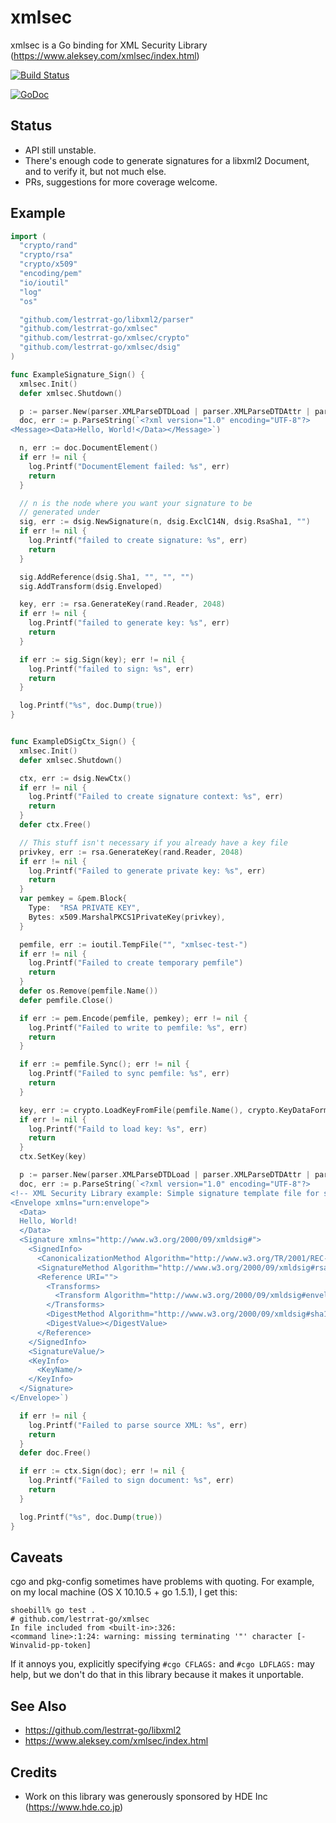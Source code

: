 # xmlsec

xmlsec is a Go binding for XML Security Library (https://www.aleksey.com/xmlsec/index.html)

[![Build Status](https://travis-ci.org/lestrrat-go/xmlsec.svg?branch=master)](https://travis-ci.org/lestrrat-go/xmlsec)

[![GoDoc](https://godoc.org/github.com/lestrrat-go/xmlsec?status.svg)](https://godoc.org/github.com/lestrrat-go/xmlsec)

## Status

* API still unstable.
* There's enough code to generate signatures for a libxml2 Document, and to verify it, but not much else.
* PRs, suggestions for more coverage welcome.

## Example

```go
import (
  "crypto/rand"
  "crypto/rsa"
  "crypto/x509"
  "encoding/pem"
  "io/ioutil"
  "log"
  "os"

  "github.com/lestrrat-go/libxml2/parser"
  "github.com/lestrrat-go/xmlsec"
  "github.com/lestrrat-go/xmlsec/crypto"
  "github.com/lestrrat-go/xmlsec/dsig"
)

func ExampleSignature_Sign() {
  xmlsec.Init()
  defer xmlsec.Shutdown()

  p := parser.New(parser.XMLParseDTDLoad | parser.XMLParseDTDAttr | parser.XMLParseNoEnt)
  doc, err := p.ParseString(`<?xml version="1.0" encoding="UTF-8"?>
<Message><Data>Hello, World!</Data></Message>`)

  n, err := doc.DocumentElement()
  if err != nil {
    log.Printf("DocumentElement failed: %s", err)
    return
  }

  // n is the node where you want your signature to be
  // generated under
  sig, err := dsig.NewSignature(n, dsig.ExclC14N, dsig.RsaSha1, "")
  if err != nil {
    log.Printf("failed to create signature: %s", err)
    return
  }

  sig.AddReference(dsig.Sha1, "", "", "")
  sig.AddTransform(dsig.Enveloped)

  key, err := rsa.GenerateKey(rand.Reader, 2048)
  if err != nil {
    log.Printf("failed to generate key: %s", err)
    return
  }

  if err := sig.Sign(key); err != nil {
    log.Printf("failed to sign: %s", err)
    return
  }

  log.Printf("%s", doc.Dump(true))
}


func ExampleDSigCtx_Sign() {
  xmlsec.Init()
  defer xmlsec.Shutdown()

  ctx, err := dsig.NewCtx()
  if err != nil {
    log.Printf("Failed to create signature context: %s", err)
    return
  }
  defer ctx.Free()

  // This stuff isn't necessary if you already have a key file
  privkey, err := rsa.GenerateKey(rand.Reader, 2048)
  if err != nil {
    log.Printf("Failed to generate private key: %s", err)
    return
  }
  var pemkey = &pem.Block{
    Type:  "RSA PRIVATE KEY",
    Bytes: x509.MarshalPKCS1PrivateKey(privkey),
  }

  pemfile, err := ioutil.TempFile("", "xmlsec-test-")
  if err != nil {
    log.Printf("Failed to create temporary pemfile")
    return
  }
  defer os.Remove(pemfile.Name())
  defer pemfile.Close()

  if err := pem.Encode(pemfile, pemkey); err != nil {
    log.Printf("Failed to write to pemfile: %s", err)
    return
  }

  if err := pemfile.Sync(); err != nil {
    log.Printf("Failed to sync pemfile: %s", err)
    return
  }

  key, err := crypto.LoadKeyFromFile(pemfile.Name(), crypto.KeyDataFormatPem)
  if err != nil {
    log.Printf("Faild to load key: %s", err)
    return
  }
  ctx.SetKey(key)

  p := parser.New(parser.XMLParseDTDLoad | parser.XMLParseDTDAttr | parser.XMLParseNoEnt)
  doc, err := p.ParseString(`<?xml version="1.0" encoding="UTF-8"?>
<!-- XML Security Library example: Simple signature template file for sign1 example.  -->
<Envelope xmlns="urn:envelope">
  <Data>
  Hello, World!
  </Data>
  <Signature xmlns="http://www.w3.org/2000/09/xmldsig#">
    <SignedInfo>
      <CanonicalizationMethod Algorithm="http://www.w3.org/TR/2001/REC-xml-c14n-20010315" />
      <SignatureMethod Algorithm="http://www.w3.org/2000/09/xmldsig#rsa-sha1" />
      <Reference URI="">
        <Transforms>
          <Transform Algorithm="http://www.w3.org/2000/09/xmldsig#enveloped-signature" />
        </Transforms>
        <DigestMethod Algorithm="http://www.w3.org/2000/09/xmldsig#sha1" />
        <DigestValue></DigestValue>
      </Reference>
    </SignedInfo>
    <SignatureValue/>
    <KeyInfo>
      <KeyName/>
    </KeyInfo>
  </Signature>
</Envelope>`)

  if err != nil {
    log.Printf("Failed to parse source XML: %s", err)
    return
  }
  defer doc.Free()

  if err := ctx.Sign(doc); err != nil {
    log.Printf("Failed to sign document: %s", err)
    return
  }

  log.Printf("%s", doc.Dump(true))
}
```

## Caveats

cgo and pkg-config sometimes have problems with quoting. For example, on my local
machine (OS X 10.10.5 + go 1.5.1), I get this:

```
shoebill% go test .
# github.com/lestrrat-go/xmlsec
In file included from <built-in>:326:
<command line>:1:24: warning: missing terminating '"' character [-Winvalid-pp-token]
```

If it annoys you, explicitly specifying `#cgo CFLAGS:` and `#cgo LDFLAGS:` may help,
but we don't do that in this library because it makes it unportable.

## See Also

* https://github.com/lestrrat-go/libxml2
* https://www.aleksey.com/xmlsec/index.html

## Credits

* Work on this library was generously sponsored by HDE Inc (https://www.hde.co.jp)
